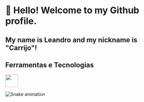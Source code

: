 # 👋 Hello! Welcome to my Github profile.
## My name is Leandro and my nickname is "Carrijo"!


## Ferramentas e Tecnologias

<img loading="lazy" src="https://cdn.jsdelivr.net/gh/devicons/devicon@latest/icons/java/java-original-wordmark.svg" width="40" height="40"/>

<!---
LCarrijo/LCarrijo is a ✨ special ✨ repository because its `README.md` (this file) appears on your GitHub profile.
You can click the Preview link to take a look at your changes.
--->
![Snake animation](https://github.com/DevLeandroCarrijo/LeandroCarrijo/blob/output/github-contribution-grid-snake.svg)
